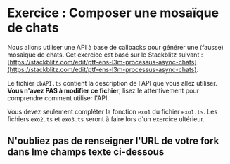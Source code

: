 # Exercice : Composer une mosaïque de chats

Nous allons utiliser une API à base de callbacks pour générer une (fausse) mosaïque de chats.
Cet exercice est basé sur le Stackblitz suivant : [https://stackblitz.com/edit/ptf-ens-l3m-processus-async-chats](https://stackblitz.com/edit/ptf-ens-l3m-processus-async-chats).

Le fichier `cbAPI.ts` contient la description de l'API que vous allez utiliser.
**Vous n'avez PAS à modifier ce fichier**, lisez le attentivement pour comprendre comment utiliser l'API.

Vous devez seulement compléter la fonction `exo1` du fichier `exo1.ts`.
Les fichiers `exo2.ts` et `exo3.ts` seront à faire lors d'un exercice ultérieur.

## N'oubliez pas de renseigner l'URL de votre fork dans lme champs texte ci-dessous
